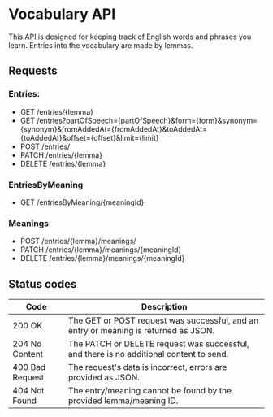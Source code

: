 # Vocabulary API
This API is designed for keeping track of English words and phrases you learn. Entries into the vocabulary are made by lemmas.
## Requests
### Entries:
* GET /entries/{lemma}
* GET /entries?partOfSpeech={partOfSpeech}&form={form}&synonym={synonym}&fromAddedAt={fromAddedAt}&toAddedAt={toAddedAt}&offset={offset}&limit={limit}
* POST /entries/
* PATCH /entries/{lemma}
* DELETE /entries/{lemma}
### EntriesByMeaning
* GET /entriesByMeaning/{meaningId}
### Meanings
* POST /entries/{lemma}/meanings/
* PATCH /entries/{lemma}/meanings/{meaningId}
* DELETE /entries/{lemma}/meanings/{meaningId}
## Status codes
| Code            | Description                                                                             |
| --------------- | --------------------------------------------------------------------------------------- |
| 200 OK          | The GET or POST request was successful, and an entry or meaning is returned as JSON.    |
| 204 No Content  | The PATCH or DELETE request was successful, and there is no additional content to send. |
| 400 Bad Request | The request's data is incorrect, errors are provided as JSON.                           |
| 404 Not Found   | The entry/meaning cannot be found by the provided lemma/meaning ID.                     |
